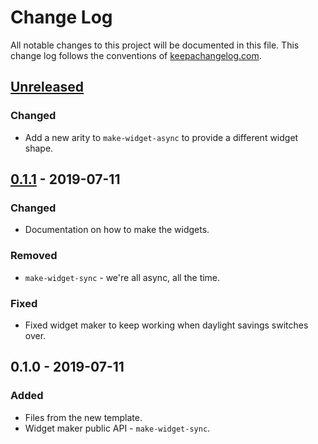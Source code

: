 # Change Log
All notable changes to this project will be documented in this file. This change log follows the conventions of [keepachangelog.com](http://keepachangelog.com/).

## [Unreleased]
### Changed
- Add a new arity to `make-widget-async` to provide a different widget shape.

## [0.1.1] - 2019-07-11
### Changed
- Documentation on how to make the widgets.

### Removed
- `make-widget-sync` - we're all async, all the time.

### Fixed
- Fixed widget maker to keep working when daylight savings switches over.

## 0.1.0 - 2019-07-11
### Added
- Files from the new template.
- Widget maker public API - `make-widget-sync`.

[Unreleased]: https://github.com/your-name/a-proxy-mate/compare/0.1.1...HEAD
[0.1.1]: https://github.com/your-name/a-proxy-mate/compare/0.1.0...0.1.1
